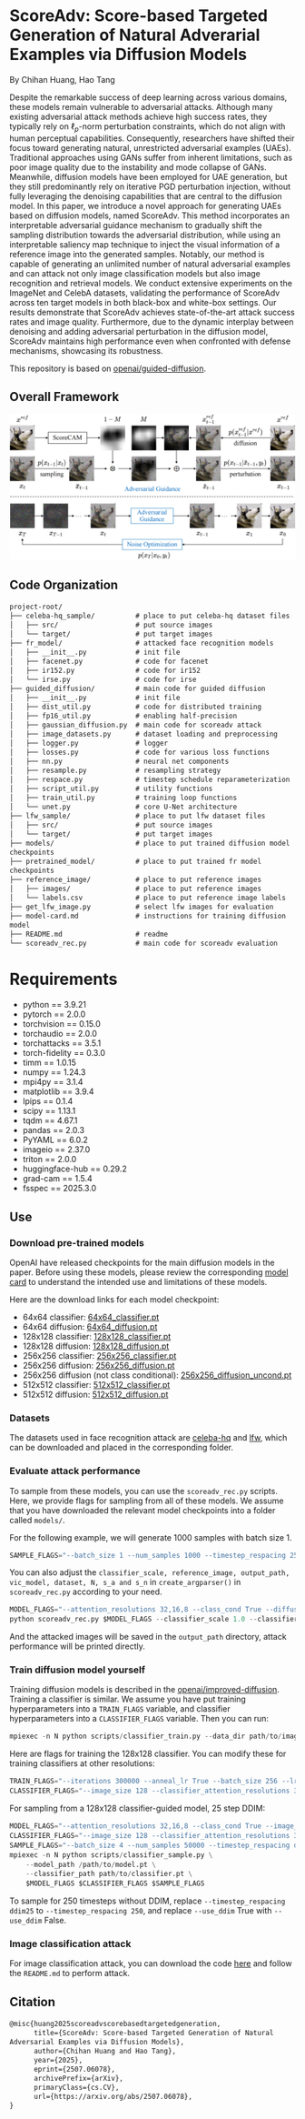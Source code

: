 # ScoreAdv: Score-based Targeted Generation of Natural Adverarial Examples via Diffusion Models
By Chihan Huang, Hao Tang

Despite the remarkable success of deep learning across various domains, these models remain vulnerable to adversarial attacks. Although many existing adversarial attack methods achieve high success rates, they typically rely on $\ell_{p}$-norm perturbation constraints, which do not align with human perceptual capabilities. Consequently, researchers have shifted their focus toward generating natural, unrestricted adversarial examples (UAEs). Traditional approaches using GANs suffer from inherent limitations, such as poor image quality due to the instability and mode collapse of GANs. Meanwhile, diffusion models have been employed for UAE generation, but they still predominantly rely on iterative PGD perturbation injection, without fully leveraging the denoising capabilities that are central to the diffusion model. In this paper, we introduce a novel approach for generating UAEs based on diffusion models, named ScoreAdv. This method incorporates an interpretable adversarial guidance mechanism to gradually shift the sampling distribution towards the adversarial distribution, while using an interpretable saliency map technique to inject the visual information of a reference image into the generated samples. Notably, our method is capable of generating an unlimited number of natural adversarial examples and can attack not only image classification models but also image recognition and retrieval models. We conduct extensive experiments on the ImageNet and CelebA datasets, validating the performance of ScoreAdv across ten target models in both black-box and white-box settings. Our results demonstrate that ScoreAdv achieves state-of-the-art attack success rates and image quality. Furthermore, due to the dynamic interplay between denoising and adding adversarial perturbation in the diffusion model, ScoreAdv maintains high performance even when confronted with defense mechanisms, showcasing its robustness.

This repository is based on [openai/guided-diffusion](https://github.com/openai/guided-diffusion).

## Overall Framework

![image](https://github.com/6tonystark6/ScoreAdv/blob/main/images/overall%20framework.png)

## Code Organization
```
project-root/
├── celeba-hq_sample/          # place to put celeba-hq dataset files
│   ├── src/                   # put source images
│   └── target/                # put target images
├── fr_model/                  # attacked face recognition models
│   ├── __init__.py            # init file
│   ├── facenet.py             # code for facenet
│   ├── ir152.py               # code for ir152
│   └── irse.py                # code for irse
├── guided_diffusion/          # main code for guided diffusion
│   ├── __init__.py            # init file
│   ├── dist_util.py           # code for distributed training
│   ├── fp16_util.py           # enabling half-precision
│   ├── gaussian_diffusion.py  # main code for scoreadv attack
│   ├── image_datasets.py      # dataset loading and preprocessing
│   ├── logger.py              # logger
│   ├── losses.py              # code for various loss functions
│   ├── nn.py                  # neural net components
│   ├── resample.py            # resampling strategy
│   ├── respace.py             # timestep schedule reparameterization
│   ├── script_util.py         # utility functions
│   ├── train_util.py          # training loop functions
│   └── unet.py                # core U-Net architecture
├── lfw_sample/                # place to put lfw dataset files
│   ├── src/                   # put source images
│   └── target/                # put target images
├── models/                    # place to put trained diffusion model checkpoints
├── pretrained_model/          # place to put trained fr model checkpoints
├── reference_image/           # place to put reference images
│   ├── images/                # place to put reference images
│   └── labels.csv             # place to put reference image labels
├── get_lfw_image.py           # select lfw images for evaluation
├── model-card.md              # instructions for training diffusion model
├── README.md                  # readme
└── scoreadv_rec.py            # main code for scoreadv evaluation
```

# Requirements

- python == 3.9.21
- pytorch == 2.0.0
- torchvision == 0.15.0
- torchaudio == 2.0.0
- torchattacks == 3.5.1
- torch-fidelity == 0.3.0
- timm == 1.0.15
- numpy == 1.24.3
- mpi4py == 3.1.4
- matplotlib == 3.9.4
- lpips == 0.1.4
- scipy == 1.13.1
- tqdm == 4.67.1
- pandas == 2.0.3
- PyYAML == 6.0.2
- imageio == 2.37.0
- triton == 2.0.0
- huggingface-hub == 0.29.2
- grad-cam == 1.5.4
- fsspec == 2025.3.0

## Use

### Download pre-trained models

OpenAI have released checkpoints for the main diffusion models in the paper. Before using these models, please review the corresponding [model card](model-card.md) to understand the intended use and limitations of these models.

Here are the download links for each model checkpoint:

 * 64x64 classifier: [64x64_classifier.pt](https://openaipublic.blob.core.windows.net/diffusion/jul-2021/64x64_classifier.pt)
 * 64x64 diffusion: [64x64_diffusion.pt](https://openaipublic.blob.core.windows.net/diffusion/jul-2021/64x64_diffusion.pt)
 * 128x128 classifier: [128x128_classifier.pt](https://openaipublic.blob.core.windows.net/diffusion/jul-2021/128x128_classifier.pt)
 * 128x128 diffusion: [128x128_diffusion.pt](https://openaipublic.blob.core.windows.net/diffusion/jul-2021/128x128_diffusion.pt)
 * 256x256 classifier: [256x256_classifier.pt](https://openaipublic.blob.core.windows.net/diffusion/jul-2021/256x256_classifier.pt)
 * 256x256 diffusion: [256x256_diffusion.pt](https://openaipublic.blob.core.windows.net/diffusion/jul-2021/256x256_diffusion.pt)
 * 256x256 diffusion (not class conditional): [256x256_diffusion_uncond.pt](https://openaipublic.blob.core.windows.net/diffusion/jul-2021/256x256_diffusion_uncond.pt)
 * 512x512 classifier: [512x512_classifier.pt](https://openaipublic.blob.core.windows.net/diffusion/jul-2021/512x512_classifier.pt)
 * 512x512 diffusion: [512x512_diffusion.pt](https://openaipublic.blob.core.windows.net/diffusion/jul-2021/512x512_diffusion.pt)

### Datasets

The datasets used in face recognition attack are [celeba-hq](https://mmlab.ie.cuhk.edu.hk/projects/CelebA.html) and [lfw](https://vis-www.cs.umass.edu/lfw/), which can be downloaded and placed in the corresponding folder.

### Evaluate attack performance

To sample from these models, you can use the `scoreadv_rec.py` scripts. Here, we provide flags for sampling from all of these models. We assume that you have downloaded the relevant model checkpoints into a folder called `models/`.

For the following example, we will generate 1000 samples with batch size 1.

```Python
SAMPLE_FLAGS="--batch_size 1 --num_samples 1000 --timestep_respacing 250"
```

You can also adjust the `classifier_scale, reference_image, output_path, vic_model, dataset, N, s_a and s_n` in `create_argparser()` in `scoreadv_rec.py` according to your need.

```Python
MODEL_FLAGS="--attention_resolutions 32,16,8 --class_cond True --diffusion_steps 1000 --image_size 256 --learn_sigma True --noise_schedule linear --num_channels 256 --num_head_channels 64 --num_res_blocks 2 --resblock_updown True --use_fp16 True --use_scale_shift_norm True"
python scoreadv_rec.py $MODEL_FLAGS --classifier_scale 1.0 --classifier_path models/256x256_classifier.pt --model_path models/256x256_diffusion.pt $SAMPLE_FLAGS
```

And the attacked images will be saved in the `output_path` directory, attack performance will be printed directly.

### Train diffusion model yourself

Training diffusion models is described in the [openai/improved-diffusion](https://github.com/openai/improved-diffusion). Training a classifier is similar. We assume you have put training hyperparameters into a `TRAIN_FLAGS` variable, and classifier hyperparameters into a `CLASSIFIER_FLAGS` variable. Then you can run:

```Python
mpiexec -n N python scripts/classifier_train.py --data_dir path/to/imagenet $TRAIN_FLAGS $CLASSIFIER_FLAGS
```

Here are flags for training the 128x128 classifier. You can modify these for training classifiers at other resolutions:

```Python
TRAIN_FLAGS="--iterations 300000 --anneal_lr True --batch_size 256 --lr 3e-4 --save_interval 10000 --weight_decay 0.05"
CLASSIFIER_FLAGS="--image_size 128 --classifier_attention_resolutions 32,16,8 --classifier_depth 2 --classifier_width 128 --classifier_pool attention --classifier_resblock_updown True --classifier_use_scale_shift_norm True"
```

For sampling from a 128x128 classifier-guided model, 25 step DDIM:

```Python
MODEL_FLAGS="--attention_resolutions 32,16,8 --class_cond True --image_size 128 --learn_sigma True --num_channels 256 --num_heads 4 --num_res_blocks 2 --resblock_updown True --use_fp16 True --use_scale_shift_norm True"
CLASSIFIER_FLAGS="--image_size 128 --classifier_attention_resolutions 32,16,8 --classifier_depth 2 --classifier_width 128 --classifier_pool attention --classifier_resblock_updown True --classifier_use_scale_shift_norm True --classifier_scale 1.0 --classifier_use_fp16 True"
SAMPLE_FLAGS="--batch_size 4 --num_samples 50000 --timestep_respacing ddim25 --use_ddim True"
mpiexec -n N python scripts/classifier_sample.py \
    --model_path /path/to/model.pt \
    --classifier_path path/to/classifier.pt \
    $MODEL_FLAGS $CLASSIFIER_FLAGS $SAMPLE_FLAGS
```

To sample for 250 timesteps without DDIM, replace `--timestep_respacing ddim25` to `--timestep_respacing 250`, and replace `--use_ddim` True with `--use_ddim` False.

### Image classification attack

For image classification attack, you can download the code [here](https://pan.baidu.com/s/1afMpksYli_PIi1yJGxoiUw?pwd=ghiw) and follow the `README.md` to perform attack.

## Citation
```
@misc{huang2025scoreadvscorebasedtargetedgeneration,
      title={ScoreAdv: Score-based Targeted Generation of Natural Adversarial Examples via Diffusion Models}, 
      author={Chihan Huang and Hao Tang},
      year={2025},
      eprint={2507.06078},
      archivePrefix={arXiv},
      primaryClass={cs.CV},
      url={https://arxiv.org/abs/2507.06078}, 
}
```
